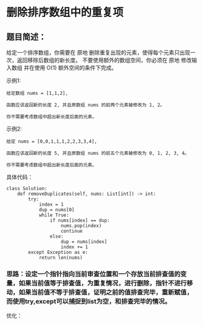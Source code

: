 # 删除排序数组中的重复项
## 题目简述：
给定一个排序数组，你需要在 原地 删除重复出现的元素，使得每个元素只出现一次，返回移除后数组的新长度。
不要使用额外的数组空间，你必须在 原地 修改输入数组 并在使用 O(1) 额外空间的条件下完成。

示例1:
	
	给定数组 nums = [1,1,2], 
	
	函数应该返回新的长度 2, 并且原数组 nums 的前两个元素被修改为 1, 2。 
	
	你不需要考虑数组中超出新长度后面的元素。

示例2:

	给定 nums = [0,0,1,1,1,2,2,3,3,4],
	
	函数应该返回新的长度 5, 并且原数组 nums 的前五个元素被修改为 0, 1, 2, 3, 4。
	
	你不需要考虑数组中超出新长度后面的元素。

具体代码：
	
	class Solution:
	    def removeDuplicates(self, nums: List[int]) -> int:
	        try:
	            index = 1
	            dup = nums[0]
	            while True:
	                if nums[index] == dup:
	                    nums.pop(index)
	                    continue
	                else:
	                    dup = nums[index]
	                    index += 1
	        except Exception as e:
	            return len(nums)

### 思路：设定一个指针指向当前审查位置和一个存放当前排查值的变量，如果当前值等于排查值，为重复情况，进行删除，指针不进行移动，如果当前值不等于排查值，证明之前的值排查完毕，重新赋值，而使用try,except可以捕捉到list为空，和排查完毕的情况。

优化：
